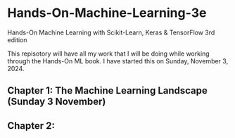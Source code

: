 # Hands-On-Machine-Learning-3e
 Hands-On Machine Learning with Scikit-Learn, Keras & TensorFlow 3rd edition

This repisotory will have all my work that I will be doing while working through the Hands-On ML book.
I have started this on Sunday, November 3, 2024.

## Chapter 1: The Machine Learning Landscape (Sunday 3 November)
## Chapter 2: